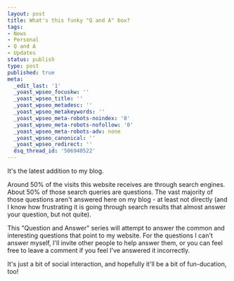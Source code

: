 ```yaml
---
layout: post
title: What's this funky "Q and A" box?
tags:
- News
- Personal
- Q and A
- Updates
status: publish
type: post
published: true
meta:
  _edit_last: '1'
  _yoast_wpseo_focuskw: ''
  _yoast_wpseo_title: ''
  _yoast_wpseo_metadesc: ''
  _yoast_wpseo_metakeywords: ''
  _yoast_wpseo_meta-robots-noindex: '0'
  _yoast_wpseo_meta-robots-nofollow: '0'
  _yoast_wpseo_meta-robots-adv: none
  _yoast_wpseo_canonical: ''
  _yoast_wpseo_redirect: ''
  dsq_thread_id: '506940522'
---
```

It's the latest addition to my blog.

Around 50% of the visits this website receives are through search engines. About 50% of those search queries are questions. The vast majority of those questions aren't answered here on my blog - at least not directly (and I know how frustrating it is going through search results that almost answer your question, but not quite).

This "Question and Answer" series will attempt to answer the common and interesting questions that point to my website. For the questions I can't answer myself, I'll invite other people to help answer them, or you can feel free to leave a comment if you feel I've answered it incorrectly.

It's just a bit of social interaction, and hopefully it'll be a bit of fun-ducation, too!
